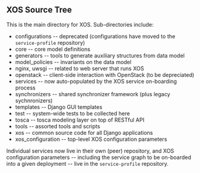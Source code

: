 ## XOS Source Tree

This is the main directory for XOS. Sub-directories include:

* configurations -- deprecated (configurations have moved to the `service-profile` repository)
* core -- core model definitions
* generators -- tools to generate auxiliary structures from data model
* model_policies -- invariants on the data model
* nginx, uwsgi -- related to web server that runs XOS
* openstack -- client-side interaction with OpenStack (to be depreciated)
* services -- now auto-populated by the XOS service on-boarding process
* synchronizers -- shared synchronizer framework (plus legacy sychnronizers)
* templates -- Django GUI templates
* test -- system-wide tests to be collected here
* tosca -- tosca modeling layer on top of RESTful API
* tools -- assorted tools and scripts
* xos -- common source code for all Django applications
* xos_configuration -- top-level XOS configuration parameters

Individual services now live in their own (peer) repository, and XOS
configuration parameters -- including the service graph to be
on-boarded into a given deployment -- live in the `service-profile`
repository.
